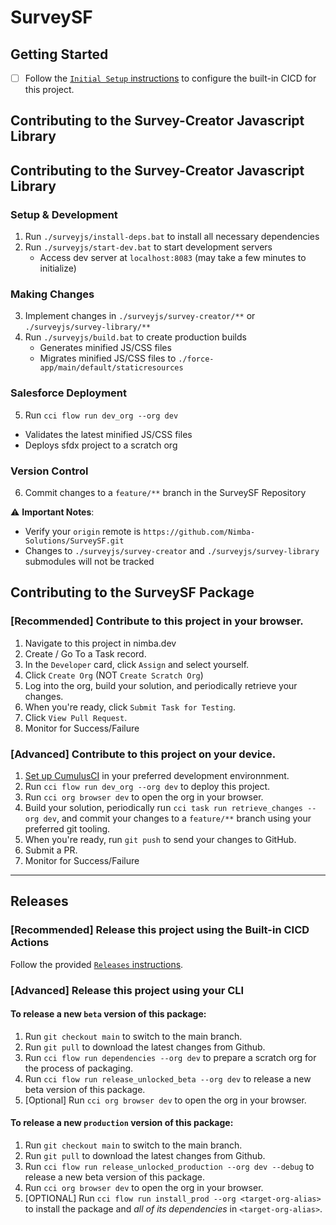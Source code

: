 # SurveySF

## Getting Started

- [ ] Follow the [`Initial Setup` instructions](.github/workflows/README.md#initial-setup) to configure the built-in CICD for this project.

## Contributing to the Survey-Creator Javascript Library

## Contributing to the Survey-Creator Javascript Library

### Setup & Development
1. Run `./surveyjs/install-deps.bat` to install all necessary dependencies
2. Run `./surveyjs/start-dev.bat` to start development servers
   - Access dev server at `localhost:8083` (may take a few minutes to initialize)

### Making Changes
3. Implement changes in `./surveyjs/survey-creator/**` or `./surveyjs/survey-library/**`
4. Run `./surveyjs/build.bat` to create production builds
   - Generates minified JS/CSS files
   - Migrates minified JS/CSS files to `./force-app/main/default/staticresources`

### Salesforce Deployment
5. Run `cci flow run dev_org --org dev`
  - Validates the latest minified JS/CSS files
  - Deploys sfdx project to a scratch org

### Version Control
6. Commit changes to a `feature/**` branch in the SurveySF Repository

⚠️ **Important Notes**:
- Verify your `origin` remote is `https://github.com/Nimba-Solutions/SurveySF.git`
- Changes to `./surveyjs/survey-creator` and `./surveyjs/survey-library` submodules will not be tracked


## Contributing to the SurveySF Package

### [Recommended] Contribute to this project in your browser. 

1. Navigate to this project in nimba.dev
2. Create / Go To a Task record.
3. In the `Developer` card, click `Assign` and select yourself.
4. Click `Create Org` (NOT `Create Scratch Org`)
5. Log into the org, build your solution, and periodically retrieve your changes.
6. When you're ready, click `Submit Task for Testing`.
7. Click `View Pull Request`.
8. Monitor for Success/Failure

### [Advanced] Contribute to this project on your device. 

1. [Set up CumulusCI](https://cumulusci.readthedocs.io/en/latest/tutorial.html) in your preferred development environnment.
2. Run `cci flow run dev_org --org dev` to deploy this project.
3. Run `cci org browser dev` to open the org in your browser.
4. Build your solution, periodically run `cci task run retrieve_changes --org dev`, and commit your changes to a `feature/**` branch using your preferred git tooling.
7. When you're ready, run `git push` to send your changes to GitHub.
8. Submit a PR.
9. Monitor for Success/Failure

----

## Releases

### [Recommended] Release this project using the Built-in CICD Actions

Follow the provided [`Releases` instructions](.github/workflows/README.md#releases).

### [Advanced] Release this project using your CLI

#### To release a new `beta` version of this package:

1. Run `git checkout main` to switch to the main branch.
2. Run `git pull` to download the latest changes from Github.
3. Run `cci flow run dependencies --org dev` to prepare a scratch org for the process of packaging.
4. Run `cci flow run release_unlocked_beta --org dev` to release a new beta version of this package.
5. [Optional] Run `cci org browser dev` to open the org in your browser.

#### To release a new `production` version of this package:

1. Run `git checkout main` to switch to the main branch.
2. Run `git pull` to download the latest changes from Github.
3. Run `cci flow run release_unlocked_production --org dev --debug` to release a new beta version of this package.
4. Run `cci org browser dev` to open the org in your browser.
5. [OPTIONAL] Run `cci flow run install_prod --org <target-org-alias>` to install the package and _all of its dependencies_ in `<target-org-alias>`.
